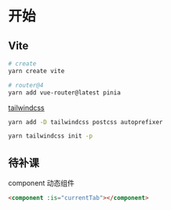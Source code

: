 # 开始

## Vite

```bash
# create
yarn create vite

# router@4
yarn add vue-router@latest pinia
```

[tailwindcss](https://tailwindcss.com/docs/guides/vite)

```bash
yarn add -D tailwindcss postcss autoprefixer

yarn tailwindcss init -p
```

## 待补课

component 动态组件

```html
<component :is="currentTab"></component>
```

